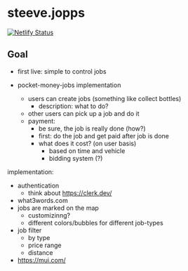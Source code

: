# steeve.jopps

[![Netlify Status](https://api.netlify.com/api/v1/badges/1ef9b0ab-f383-49ec-8858-201ab43bf9a0/deploy-status)](https://app.netlify.com/sites/delicate-halva-eadc4f/deploys)

## Goal
- first live: simple to control jobs

- pocket-money-jobs implementation
  - users can create jobs (something like collect bottles)
    - description: what to do?
  - other users can pick up a job and do it
  - payment:
    - be sure, the job is really done (how?)
    - first: do the job and get paid after job is done
    - what does it cost? (on user basis)
      - based on time and vehicle
      - bidding system (?)

implementation:
 - authentication 
   -  think about https://clerk.dev/
 - what3words.com
 - jobs are marked on the map
   - customizinng?
   - different colors/bubbles for different job-types
 - job filter
   - by type
   - price range
   - distance
 - https://mui.com/
